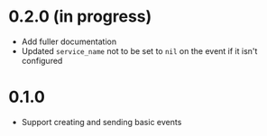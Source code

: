 # 0.2.0 (in progress)

* Add fuller documentation
* Updated `service_name` not to be set to `nil` on the event if it isn't configured

# 0.1.0

* Support creating and sending basic events
